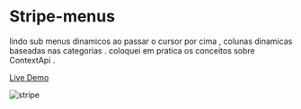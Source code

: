 # Stripe-menus


lindo sub menus dinamicos ao passar o cursor por cima , colunas dinamicas baseadas nas categorias . 
coloquei em pratica os conceitos sobre ContextApi .

[Live Demo](https://submenus-stripe.netlify.app/)

![stripe](https://user-images.githubusercontent.com/62390902/103464927-3b090c00-4d16-11eb-990c-0bf561fbf2ea.PNG)

